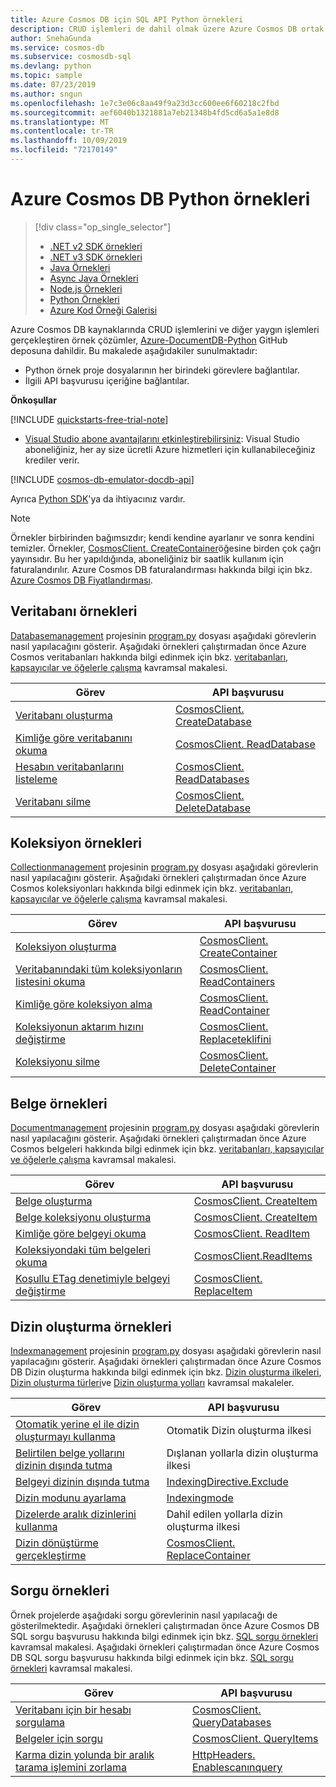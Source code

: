 ```yaml
---
title: Azure Cosmos DB için SQL API Python örnekleri
description: CRUD işlemleri de dahil olmak üzere Azure Cosmos DB ortak görevler için GitHub 'da Python örnekleri bulun.
author: SnehaGunda
ms.service: cosmos-db
ms.subservice: cosmosdb-sql
ms.devlang: python
ms.topic: sample
ms.date: 07/23/2019
ms.author: sngun
ms.openlocfilehash: 1e7c3e06c8aa49f9a23d3cc600ee6f60218c2fbd
ms.sourcegitcommit: aef6040b1321881a7eb21348b4fd5cd6a5a1e8d8
ms.translationtype: MT
ms.contentlocale: tr-TR
ms.lasthandoff: 10/09/2019
ms.locfileid: "72170149"
---
```

# <a name="azure-cosmos-db-python-examples"></a>Azure Cosmos DB Python örnekleri

> [!div class="op_single_selector"]
> * [.NET v2 SDK örnekleri](sql-api-dotnet-samples.md)
> * [.NET v3 SDK örnekleri](sql-api-dotnet-v3sdk-samples.md)
> * [Java Örnekleri](sql-api-java-samples.md)
> * [Async Java Örnekleri](sql-api-async-java-samples.md)
> * [Node.js Örnekleri](sql-api-nodejs-samples.md)
> * [Python Örnekleri](sql-api-python-samples.md)
> * [Azure Kod Örneği Galerisi](https://azure.microsoft.com/resources/samples/?sort=0&service=cosmos-db)
> 
> 

Azure Cosmos DB kaynaklarında CRUD işlemlerini ve diğer yaygın işlemleri gerçekleştiren örnek çözümler, [Azure-DocumentDB-Python](https://github.com/Azure/azure-documentdb-python) GitHub deposuna dahildir. Bu makalede aşağıdakiler sunulmaktadır:

* Python örnek proje dosyalarının her birindeki görevlere bağlantılar. 
* İlgili API başvurusu içeriğine bağlantılar.

**Önkoşullar**

[!INCLUDE [quickstarts-free-trial-note](../../includes/quickstarts-free-trial-note.md)]

- [Visual Studio abone avantajlarını etkinleştirebilirsiniz](https://azure.microsoft.com/pricing/member-offers/msdn-benefits-details/?ref=microsoft.com&utm_source=microsoft.com&utm_medium=docs&utm_campaign=visualstudio): Visual Studio aboneliğiniz, her ay size ücretli Azure hizmetleri için kullanabileceğiniz krediler verir.

[!INCLUDE [cosmos-db-emulator-docdb-api](../../includes/cosmos-db-emulator-docdb-api.md)]

Ayrıca [Python SDK](sql-api-sdk-python.md)'ya da ihtiyacınız vardır. 
   
   > [!NOTE]
   > Örnekler birbirinden bağımsızdır; kendi kendine ayarlanır ve sonra kendini temizler. Örnekler, [CosmosClient. CreateContainer](/python/api/azure-cosmos/azure.cosmos.cosmos_client.cosmosclient?view=azure-python#createcontainer-database-link--collection--options-none-)öğesine birden çok çağrı yayınsıdır. Bu her yapıldığında, aboneliğiniz bir saatlik kullanım için faturalandırılır. Azure Cosmos DB faturalandırması hakkında bilgi için bkz. [Azure Cosmos DB Fiyatlandırması](https://azure.microsoft.com/pricing/details/cosmos-db/).
   > 
   > 

## <a name="database-examples"></a>Veritabanı örnekleri
[Databasemanagement](https://github.com/Azure/azure-documentdb-python/blob/master/samples/DatabaseManagement) projesinin [program.py](https://github.com/Azure/azure-documentdb-python/blob/master/samples/DatabaseManagement/Program.py) dosyası aşağıdaki görevlerin nasıl yapılacağını gösterir. Aşağıdaki örnekleri çalıştırmadan önce Azure Cosmos veritabanları hakkında bilgi edinmek için bkz. [veritabanları, kapsayıcılar ve öğelerle çalışma](databases-containers-items.md) kavramsal makalesi. 

| Görev | API başvurusu |
| --- | --- |
| [Veritabanı oluşturma](https://github.com/Azure/azure-documentdb-python/blob/master/samples/DatabaseManagement/Program.py#L65-L76) |[CosmosClient. CreateDatabase](/python/api/azure-cosmos/azure.cosmos.cosmos_client.cosmosclient?view=azure-python#createdatabase-database--options-none-) |
| [Kimliğe göre veritabanını okuma](https://github.com/Azure/azure-documentdb-python/blob/master/samples/DatabaseManagement/Program.py#L79-L96) |[CosmosClient. ReadDatabase](/python/api/azure-cosmos/azure.cosmos.cosmos_client.cosmosclient?view=azure-python#readdatabase-database-link--options-none-) |
| [Hesabın veritabanlarını listeleme](https://github.com/Azure/azure-documentdb-python/blob/master/samples/DatabaseManagement/Program.py#L99-L110) |[CosmosClient. ReadDatabases](/python/api/azure-cosmos/azure.cosmos.cosmos_client.cosmosclient?view=azure-python#readdatabases-options-none-) |
| [Veritabanı silme](https://github.com/Azure/azure-documentdb-python/blob/master/samples/DatabaseManagement/Program.py#L113-L126) |[CosmosClient. DeleteDatabase](/python/api/azure-cosmos/azure.cosmos.cosmos_client.cosmosclient?view=azure-python#deletedatabase-database-link--options-none-) |

## <a name="collection-examples"></a>Koleksiyon örnekleri
[Collectionmanagement](https://github.com/Azure/azure-documentdb-python/blob/master/samples/CollectionManagement) projesinin [program.py](https://github.com/Azure/azure-documentdb-python/blob/master/samples/CollectionManagement/Program.py) dosyası aşağıdaki görevlerin nasıl yapılacağını gösterir. Aşağıdaki örnekleri çalıştırmadan önce Azure Cosmos koleksiyonları hakkında bilgi edinmek için bkz. [veritabanları, kapsayıcılar ve öğelerle çalışma](databases-containers-items.md) kavramsal makalesi. 

| Görev | API başvurusu |
| --- | --- |
| [Koleksiyon oluşturma](https://github.com/Azure/azure-documentdb-python/blob/master/samples/CollectionManagement/Program.py#L84-L135) |[CosmosClient. CreateContainer](/python/api/azure-cosmos/azure.cosmos.cosmos_client.cosmosclient?view=azure-python#createcontainer-database-link--collection--options-none-) |
| [Veritabanındaki tüm koleksiyonların listesini okuma](https://github.com/Azure/azure-documentdb-python/blob/master/samples/CollectionManagement/Program.py#L210-L222) |[CosmosClient. ReadContainers](/python/api/azure-cosmos/azure.cosmos.cosmos_client.cosmosclient?view=azure-python#readcontainers-database-link--options-none-) |
| [Kimliğe göre koleksiyon alma](https://github.com/Azure/azure-documentdb-python/blob/master/samples/CollectionManagement/Program.py#L190-L208) |[CosmosClient. ReadContainer](/python/api/azure-cosmos/azure.cosmos.cosmos_client.cosmosclient?view=azure-python#readcontainer-collection-link--options-none-) |
| [Koleksiyonun aktarım hızını değiştirme](https://github.com/Azure/azure-documentdb-python/blob/master/samples/CollectionManagement/Program.py#L184-L188) | [CosmosClient. Replaceteklifini](/python/api/azure-cosmos/azure.cosmos.cosmos_client.cosmosclient?view=azure-python#replaceoffer-offer-link--offer-)|
| [Koleksiyonu silme](https://github.com/Azure/azure-documentdb-python/blob/master/samples/CollectionManagement/Program.py#L224-L238) |[CosmosClient. DeleteContainer](/python/api/azure-cosmos/azure.cosmos.cosmos_client.cosmosclient?view=azure-python#deletecontainer-collection-link--options-none-) |

## <a name="document-examples"></a>Belge örnekleri
[Documentmanagement](https://github.com/Azure/azure-documentdb-python/blob/master/samples/DocumentManagement) projesinin [program.py](https://github.com/Azure/azure-documentdb-python/blob/master/samples/DocumentManagement/Program.py) dosyası aşağıdaki görevlerin nasıl yapılacağını gösterir. Aşağıdaki örnekleri çalıştırmadan önce Azure Cosmos belgeleri hakkında bilgi edinmek için bkz. [veritabanları, kapsayıcılar ve öğelerle çalışma](databases-containers-items.md) kavramsal makalesi. 

| Görev | API başvurusu |
| --- | --- |
| [Belge oluşturma](https://github.com/Azure/azure-documentdb-python/blob/master/samples/DocumentManagement/Program.py#L55-L66) |[CosmosClient. CreateItem](/python/api/azure-cosmos/azure.cosmos.cosmos_client.cosmosclient?view=azure-python#createitem-database-or-container-link--document--options-none-) |
| [Belge koleksiyonu oluşturma](https://github.com/Azure/azure-documentdb-python/blob/master/samples/DocumentManagement/Program.py#L55-L66) |[CosmosClient. CreateItem](/python/api/azure-cosmos/azure.cosmos.cosmos_client.cosmosclient?view=azure-python#createitem-database-or-container-link--document--options-none-) |
| [Kimliğe göre belgeyi okuma](https://github.com/Azure/azure-documentdb-python/blob/master/samples/DocumentManagement/Program.py#L69-L78) |[CosmosClient. ReadItem](/python/api/azure-cosmos/azure.cosmos.cosmos_client.cosmosclient?view=azure-python#readitem-document-link--options-none-) |
| [Koleksiyondaki tüm belgeleri okuma](https://github.com/Azure/azure-documentdb-python/blob/master/samples/DocumentManagement/Program.py#L81-L92) |[CosmosClient.ReadItems](/python/api/azure-cosmos/azure.cosmos.cosmos_client.cosmosclient?view=azure-python#readitems-collection-link--feed-options-none-) |
| [Koşullu ETag denetimiyle belgeyi değiştirme](https://github.com/Azure/azure-cosmos-python/blob/a21f6fb4bad3f59909ef43558b598f9fb476b7bc/test/crud_tests.py#L1216-L1218) | [CosmosClient. ReplaceItem](/python/api/azure-cosmos/azure.cosmos.cosmos_client.cosmosclient?view=azure-python#replaceitem-document-link--new-document--options-none-) |

## <a name="indexing-examples"></a>Dizin oluşturma örnekleri
[Indexmanagement](https://github.com/Azure/azure-documentdb-python/blob/master/samples/IndexManagement) projesinin [program.py](https://github.com/Azure/azure-documentdb-python/blob/master/samples/IndexManagement/Program.py) dosyası aşağıdaki görevlerin nasıl yapılacağını gösterir.  Aşağıdaki örnekleri çalıştırmadan önce Azure Cosmos DB Dizin oluşturma hakkında bilgi edinmek için bkz. [Dizin oluşturma ilkeleri](index-policy.md), [Dizin oluşturma türleri](index-types.md)ve [Dizin oluşturma yolları](index-paths.md) kavramsal makaleler. 

| Görev | API başvurusu |
| --- | --- |
| [Otomatik yerine el ile dizin oluşturmayı kullanma](https://github.com/Azure/azure-documentdb-python/blob/master/samples/IndexManagement/Program.py#L245-L246) | Otomatik Dizin oluşturma ilkesi |
| [Belirtilen belge yollarını dizinin dışında tutma](https://github.com/Azure/azure-documentdb-python/blob/master/samples/IndexManagement/Program.py#L294-L367) | Dışlanan yollarla dizin oluşturma ilkesi|
| [Belgeyi dizinin dışında tutma](https://github.com/Azure/azure-documentdb-python/blob/master/samples/IndexManagement/Program.py#L204-L210) |[IndexingDirective.Exclude](/python/api/azure-cosmos/azure.cosmos.documents.indexingdirective#exclude) |
| [Dizin modunu ayarlama](https://github.com/Azure/azure-documentdb-python/blob/master/samples/IndexManagement/Program.py#L533) |[Indexingmode](/python/api/azure-cosmos/azure.cosmos.documents.indexingmode) |
| [Dizelerde aralık dizinlerini kullanma](https://github.com/Azure/azure-documentdb-python/blob/master/samples/IndexManagement/Program.py#L440-L456) | Dahil edilen yollarla dizin oluşturma ilkesi|
| [Dizin dönüştürme gerçekleştirme](https://github.com/Azure/azure-documentdb-python/blob/master/samples/IndexManagement/Program.py#L514-L559) |[CosmosClient. ReplaceContainer](/python/api/azure-cosmos/azure.cosmos.cosmos_client.cosmosclient?view=azure-python#replacecontainer-collection-link--collection--options-none-) |

## <a name="query-examples"></a>Sorgu örnekleri
Örnek projelerde aşağıdaki sorgu görevlerinin nasıl yapılacağı de gösterilmektedir. Aşağıdaki örnekleri çalıştırmadan önce Azure Cosmos DB SQL sorgu başvurusu hakkında bilgi edinmek için bkz. [SQL sorgu örnekleri](how-to-sql-query.md) kavramsal makalesi. Aşağıdaki örnekleri çalıştırmadan önce Azure Cosmos DB SQL sorgu başvurusu hakkında bilgi edinmek için bkz. [SQL sorgu örnekleri](how-to-sql-query.md) kavramsal makalesi. 


| Görev | API başvurusu |
| --- | --- |
| [Veritabanı için bir hesabı sorgulama](https://github.com/Azure/azure-documentdb-python/blob/master/samples/DatabaseManagement/Program.py#L49-L62) |[CosmosClient. QueryDatabases](/python/api/azure-cosmos/azure.cosmos.cosmos_client.cosmosclient?view=azure-python#querydatabases-query--options-none-) |
| [Belgeler için sorgu](https://github.com/Azure/azure-documentdb-python/blob/master/samples/IndexManagement/Program.py#L152-L169) |[CosmosClient. QueryItems](/python/api/azure-cosmos/azure.cosmos.cosmos_client.cosmosclient?view=azure-python#queryitems-database-or-container-link--query--options-none--partition-key-none-) |
| [Karma dizin yolunda bir aralık tarama işlemini zorlama](https://github.com/Azure/azure-documentdb-python/blob/master/samples/IndexManagement/Program.py#L409-L415) |[HttpHeaders. Enablescanınquery](/python/api/azure-cosmos/azure.cosmos.http_constants.httpheaders#enablescaninquery) |

